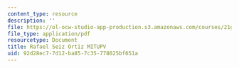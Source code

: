 ```yaml
---
content_type: resource
description: ''
file: https://ol-ocw-studio-app-production.s3.amazonaws.com/courses/21g-703-spanish-iii-spring-2006/92d28ec77d12ba857c35778025bf651a_MIT21G_703S06_rafael.pdf
file_type: application/pdf
resourcetype: Document
title: Rafael Seiz Ortiz MITUPV
uid: 92d28ec7-7d12-ba85-7c35-778025bf651a
---
```

